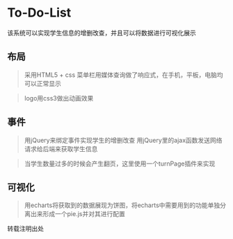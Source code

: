 <!--
 * @Author: XuCheri
 * @Date: 2021-04-13 23:30:31
 * @LastEditTime: 2021-04-13 23:43:47
 * @LastEditors: Please set LastEditors
 * @Description: In User Settings Edit
 * @FilePath: \To-Do-List\README.md
-->
# To-Do-List

该系统可以实现学生信息的增删改查，并且可以将数据进行可视化展示

## 布局

>采用HTML5 + css 菜单栏用媒体查询做了响应式，在手机，平板，电脑均可以正常显示

>logo用css3做出动画效果

## 事件

>用jQuery来绑定事件实现学生的增删改查
>用jQuery里的ajax函数发送网络请求给后端来获取学生信息

>当学生数量过多的时候会产生翻页，这里使用一个turnPage插件来实现

## 可视化
>用echarts将获取到的数据展现为饼图，将echarts中需要用到的功能单独分离出来形成一个pie.js并对其进行配置


转载注明出处